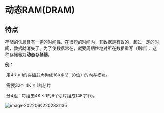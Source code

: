 # 动态RAM(DRAM)

## 特点

​	存储的信息具有一定的时间性，在很短的时间内，其数据是有效的，超过一定的时间，数据就消失了。为了使数据常在，就要周期性地对所在数据重写（刷新），这种存储器为**动态存储器**。 

**例**：

​	用4K × 1的存储芯片构成16K字节（8位）的内存模块。

​	需要32个 4K × 1的芯片

​	分4组：每组由4K × 1的8个芯片组成(4K字节)。

![image-20220602202831135](D:/Data/typora/photo/image-20220602202831135.png)
